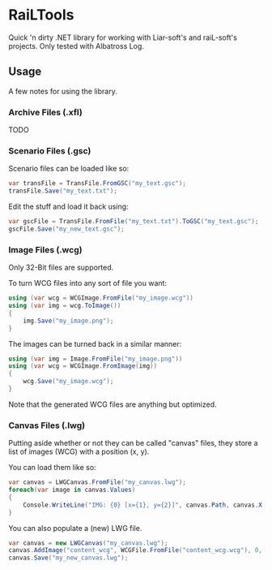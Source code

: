 # RaiLTools

Quick 'n dirty .NET library for working with Liar-soft's and raiL-soft's projects. Only tested with Albatross Log.

## Usage

A few notes for using the library.

### Archive Files (.xfl)

TODO

### Scenario Files (.gsc)

Scenario files can be loaded like so:

```csharp
var transFile = TransFile.FromGSC("my_text.gsc");
transFile.Save("my_text.txt");
```

Edit the stuff and load it back using:

```csharp
var gscFile = TransFile.FromFile("my_text.txt").ToGSC("my_text.gsc");
gscFile.Save("my_new_text.gsc");
```

### Image Files (.wcg)

Only 32-Bit files are supported.

To turn WCG files into any sort of file you want:

```csharp
using (var wcg = WCGImage.FromFile("my_image.wcg"))
using (var img = wcg.ToImage())
{
    img.Save("my_image.png");
}
```

The images can be turned back in a similar manner:

```csharp
using (var img = Image.FromFile("my_image.png"))
using (var wcg = WCGImage.FromImage(img))
{
    wcg.Save("my_image.wcg");
}
```

Note that the generated WCG files are anything but optimized.


### Canvas Files (.lwg)

Putting aside whether or not they can be called "canvas" files, they store a list of images (WCG) with a position (x, y).

You can load them like so:

```csharp
var canvas = LWGCanvas.FromFile("my_canvas.lwg");
foreach(var image in canvas.Values)
{
    Console.WriteLine("IMG: {0} [x={1}, y={2}]", canvas.Path, canvas.X, canvas.Y);
}
```

You can also populate a (new) LWG file.

```csharp
var canvas = new LWGCanvas("my_canvas.lwg");
canvas.AddImage("content_wcg", WCGFile.FromFile("content_wcg.wcg"), 0, 0);
canvas.Save("my_new_canvas.lwg");
```